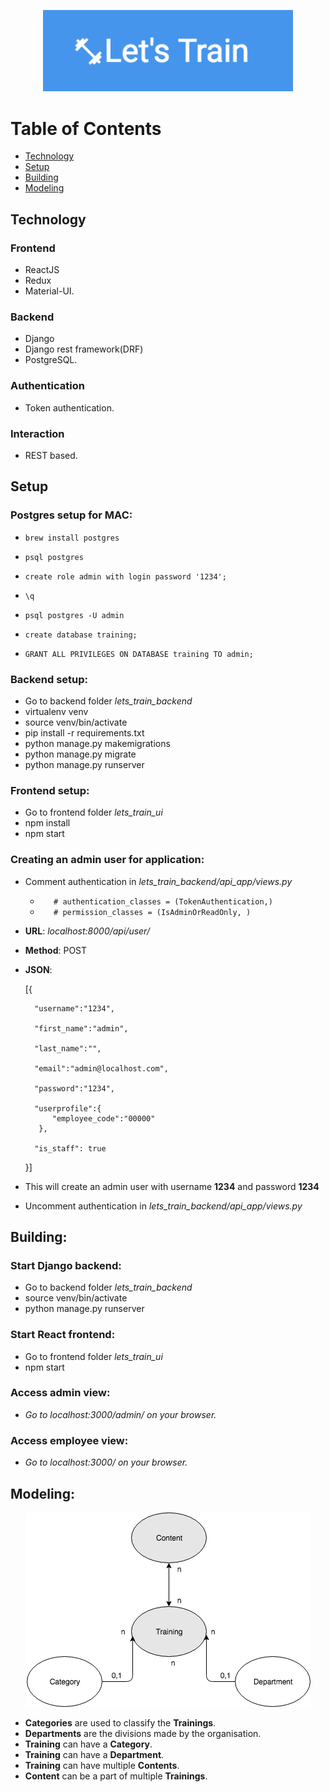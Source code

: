<p align="center">
    <img
      alt="Let's Trains"
      src="lets_train_ui/public/logo.png"
      width="400"
    />
</p>


# Table of Contents

* [Technology](#technology)
* [Setup](#setup)
* [Building](#building)
* [Modeling](#modeling)

## Technology

### Frontend
- ReactJS
- Redux
- Material-UI. 

### Backend
- Django
- Django rest framework(DRF) 
- PostgreSQL. 

### Authentication
- Token authentication.

### Interaction
- REST based.


## Setup

### Postgres setup for MAC:

- `brew install postgres`

- `psql postgres`

- `create role admin with login password '1234';`

- `\q`

- `psql postgres -U admin`

- `create database training;`

- `GRANT ALL PRIVILEGES ON DATABASE training TO admin;`

### Backend setup:

- Go to backend folder *lets_train_backend*
- virtualenv venv
- source venv/bin/activate
- pip install -r requirements.txt
- python manage.py makemigrations
- python manage.py migrate
- python manage.py runserver

### Frontend setup:

- Go to frontend folder *lets_train_ui*
- npm install
- npm start

### Creating an admin user for application:

- Comment authentication in *lets_train_backend/api_app/views.py*
  - `	# authentication_classes = (TokenAuthentication,)`
  - `	# permission_classes = (IsAdminOrReadOnly, )`
- **URL**: *localhost:8000/api/user/*
- **Method**: POST
- **JSON**:
 
   [{

        "username":"1234",

        "first_name":"admin",

        "last_name":"",

        "email":"admin@localhost.com",

        "password":"1234",

        "userprofile":{
            "employee_code":"00000"
         },

        "is_staff": true

  }]
- This will create an admin user with username **1234** and password **1234**
- Uncomment authentication in *lets_train_backend/api_app/views.py*

## Building:

### Start Django backend:
- Go to backend folder *lets_train_backend*
- source venv/bin/activate
- python manage.py runserver

### Start React frontend:
- Go to frontend folder *lets_train_ui*
- npm start

### Access admin view:

- *Go to localhost:3000/admin/ on your browser.*

### Access employee view:

- *Go to localhost:3000/ on your browser.*

## Modeling:

<p align="center">
    <img
      alt="model"
      src="lets_train_ui/public/ER.png"
    />
</p>

- **Categories** are used to classify the **Trainings**.
- **Departments** are the divisions made by the organisation.
- **Training** can have a **Category**.
- **Training** can have a **Department**.
- **Training** can have multiple **Contents**.
- **Content** can be a part of multiple **Trainings**.


